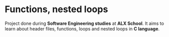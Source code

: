 # Functions, nested loops

Project done during **Software Engineering studies** at **ALX School**. It aims to learn about header files, functions, loops and nested loops in **C language**.
